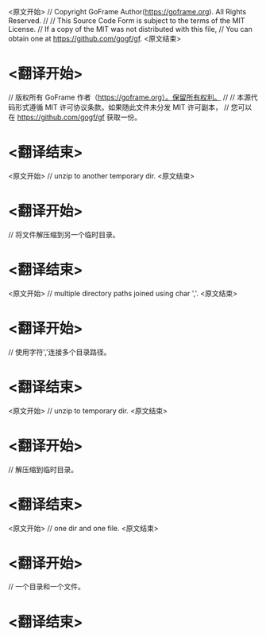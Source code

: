 
<原文开始>
// Copyright GoFrame Author(https://goframe.org). All Rights Reserved.
//
// This Source Code Form is subject to the terms of the MIT License.
// If a copy of the MIT was not distributed with this file,
// You can obtain one at https://github.com/gogf/gf.
<原文结束>

# <翻译开始>
// 版权所有 GoFrame 作者（https://goframe.org）。保留所有权利。
//
// 本源代码形式遵循 MIT 许可协议条款。如果随此文件未分发 MIT 许可副本，
// 您可以在 https://github.com/gogf/gf 获取一份。
# <翻译结束>







<原文开始>
// unzip to another temporary dir.
<原文结束>

# <翻译开始>
// 将文件解压缩到另一个临时目录。
# <翻译结束>







<原文开始>
// multiple directory paths joined using char ','.
<原文结束>

# <翻译开始>
// 使用字符','连接多个目录路径。
# <翻译结束>


<原文开始>
// unzip to temporary dir.
<原文结束>

# <翻译开始>
// 解压缩到临时目录。
# <翻译结束>


<原文开始>
// one dir and one file.
<原文结束>

# <翻译开始>
// 一个目录和一个文件。
# <翻译结束>


